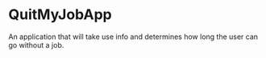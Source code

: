 # QuitMyJobApp
An application that will take use info and determines how long the user can go without a job.
